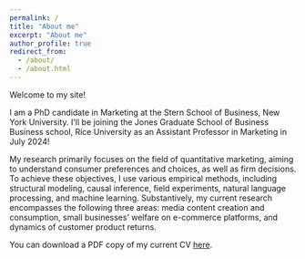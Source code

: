 ```yaml
---
permalink: /
title: "About me"
excerpt: "About me"
author_profile: true
redirect_from: 
  - /about/
  - /about.html
---
```


Welcome to my site! 

I am a PhD candidate in Marketing at the Stern School of Business, New York University. I'll be joining the Jones Graduate School of Business
Business school, Rice University as an Assistant Professor in Marketing in July 2024!

My research primarily focuses on the field of quantitative marketing, aiming to understand consumer preferences and choices, as well as firm decisions. To achieve these objectives, I use various empirical methods, including structural modeling, causal inference, field experiments, natural language processing, and machine learning. Substantively, my current research encompasses the following three areas: media content creation and consumption, small businesses’ welfare on e-commerce platforms, and dynamics of customer product returns.

You can download a PDF copy of my current CV [here](/files/pdf/CV__WeiqingZhang.pdf).